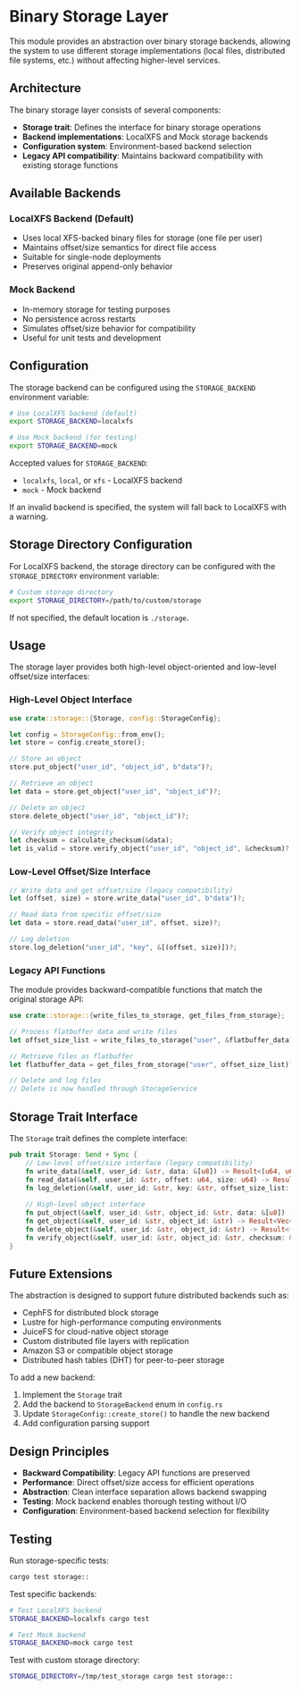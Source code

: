 # Binary Storage Layer

This module provides an abstraction over binary storage backends, allowing the system to use different storage implementations (local files, distributed file systems, etc.) without affecting higher-level services.

## Architecture

The binary storage layer consists of several components:

- **Storage trait**: Defines the interface for binary storage operations
- **Backend implementations**: LocalXFS and Mock storage backends
- **Configuration system**: Environment-based backend selection
- **Legacy API compatibility**: Maintains backward compatibility with existing storage functions

## Available Backends

### LocalXFS Backend (Default)
- Uses local XFS-backed binary files for storage (one file per user)
- Maintains offset/size semantics for direct file access
- Suitable for single-node deployments
- Preserves original append-only behavior

### Mock Backend
- In-memory storage for testing purposes
- No persistence across restarts
- Simulates offset/size behavior for compatibility
- Useful for unit tests and development

## Configuration

The storage backend can be configured using the `STORAGE_BACKEND` environment variable:

```bash
# Use LocalXFS backend (default)
export STORAGE_BACKEND=localxfs

# Use Mock backend (for testing)
export STORAGE_BACKEND=mock
```

Accepted values for `STORAGE_BACKEND`:
- `localxfs`, `local`, or `xfs` - LocalXFS backend
- `mock` - Mock backend

If an invalid backend is specified, the system will fall back to LocalXFS with a warning.

## Storage Directory Configuration

For LocalXFS backend, the storage directory can be configured with the `STORAGE_DIRECTORY` environment variable:

```bash
# Custom storage directory
export STORAGE_DIRECTORY=/path/to/custom/storage
```

If not specified, the default location is `./storage`.

## Usage

The storage layer provides both high-level object-oriented and low-level offset/size interfaces:

### High-Level Object Interface

```rust
use crate::storage::{Storage, config::StorageConfig};

let config = StorageConfig::from_env();
let store = config.create_store();

// Store an object
store.put_object("user_id", "object_id", b"data")?;

// Retrieve an object
let data = store.get_object("user_id", "object_id")?;

// Delete an object
store.delete_object("user_id", "object_id")?;

// Verify object integrity
let checksum = calculate_checksum(&data);
let is_valid = store.verify_object("user_id", "object_id", &checksum)?;
```

### Low-Level Offset/Size Interface

```rust
// Write data and get offset/size (legacy compatibility)
let (offset, size) = store.write_data("user_id", b"data")?;

// Read data from specific offset/size
let data = store.read_data("user_id", offset, size)?;

// Log deletion
store.log_deletion("user_id", "key", &[(offset, size)])?;
```

### Legacy API Functions

The module provides backward-compatible functions that match the original storage API:

```rust
use crate::storage::{write_files_to_storage, get_files_from_storage};

// Process flatbuffer data and write files
let offset_size_list = write_files_to_storage("user", &flatbuffer_data)?;

// Retrieve files as flatbuffer
let flatbuffer_data = get_files_from_storage("user", offset_size_list)?;

// Delete and log files
// Delete is now handled through StorageService
```

## Storage Trait Interface

The `Storage` trait defines the complete interface:

```rust
pub trait Storage: Send + Sync {
    // Low-level offset/size interface (legacy compatibility)
    fn write_data(&self, user_id: &str, data: &[u8]) -> Result<(u64, u64), Error>;
    fn read_data(&self, user_id: &str, offset: u64, size: u64) -> Result<Vec<u8>, Error>;
    fn log_deletion(&self, user_id: &str, key: &str, offset_size_list: &[(u64, u64)]) -> Result<(), Error>;
    
    // High-level object interface
    fn put_object(&self, user_id: &str, object_id: &str, data: &[u8]) -> Result<(), Error>;
    fn get_object(&self, user_id: &str, object_id: &str) -> Result<Vec<u8>, Error>;
    fn delete_object(&self, user_id: &str, object_id: &str) -> Result<(), Error>;
    fn verify_object(&self, user_id: &str, object_id: &str, checksum: &[u8]) -> Result<bool, Error>;
}
```

## Future Extensions

The abstraction is designed to support future distributed backends such as:
- CephFS for distributed block storage
- Lustre for high-performance computing environments
- JuiceFS for cloud-native object storage
- Custom distributed file layers with replication
- Amazon S3 or compatible object storage
- Distributed hash tables (DHT) for peer-to-peer storage

To add a new backend:

1. Implement the `Storage` trait
2. Add the backend to `StorageBackend` enum in `config.rs`
3. Update `StorageConfig::create_store()` to handle the new backend
4. Add configuration parsing support

## Design Principles

- **Backward Compatibility**: Legacy API functions are preserved
- **Performance**: Direct offset/size access for efficient operations
- **Abstraction**: Clean interface separation allows backend swapping
- **Testing**: Mock backend enables thorough testing without I/O
- **Configuration**: Environment-based backend selection for flexibility

## Testing

Run storage-specific tests:

```bash
cargo test storage::
```

Test specific backends:

```bash
# Test LocalXFS backend
STORAGE_BACKEND=localxfs cargo test

# Test Mock backend  
STORAGE_BACKEND=mock cargo test
```

Test with custom storage directory:

```bash
STORAGE_DIRECTORY=/tmp/test_storage cargo test storage::
```